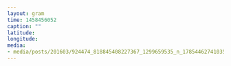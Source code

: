 ```yaml
---
layout: gram
time: 1458456052
caption: ""
latitude: 
longitude: 
media:
- media/posts/201603/924474_818845408227367_1299659535_n_17854462741035738.jpg
---
```

